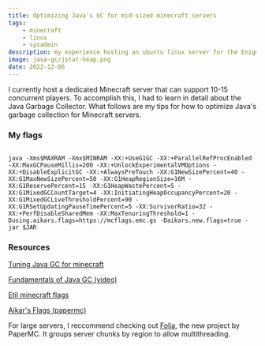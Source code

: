 ```yaml
---
title: Optimizing Java's GC for mid-sized minecraft servers
tags: 
    - minecraft
    - linux
    - sysadmin
description: my experience hosting an ubuntu linux server for the Enigma SMP
image: java-gc/jstat-heap.png
date: 2022-12-06
---
```


I currently host a dedicated Minecraft server that can support 10-15 concurrent players. To accomplish this, I had to learn in detail about the Java Garbage Collector. What follows are my tips for how to optimize Java's garbage collection for Minecraft servers.

### My flags

```

java -Xms$MAXRAM -Xmx$MINRAM -XX:+UseG1GC -XX:+ParallelRefProcEnabled -XX:MaxGCPauseMillis=200 -XX:+UnlockExperimentalVMOptions -XX:+DisableExplicitGC -XX:+AlwaysPreTouch -XX:G1NewSizePercent=40 -XX:G1MaxNewSizePercent=50 -XX:G1HeapRegionSize=16M -XX:G1ReservePercent=15 -XX:G1HeapWastePercent=5 -XX:G1MixedGCCountTarget=4 -XX:InitiatingHeapOccupancyPercent=20 -XX:G1MixedGCLiveThresholdPercent=90 -XX:G1RSetUpdatingPauseTimePercent=5 -XX:SurvivorRatio=32 -XX:+PerfDisableSharedMem -XX:MaxTenuringThreshold=1 -Dusing.aikars.flags=https://mcflags.emc.gs -Daikars.new.flags=true -jar $JAR

```

### Resources

[Tuning Java GC for minecraft](https://mcflags.emc.gs)

[Fundamentals of Java GC (video)](https://www.youtube.com/watch?v=UnaNQgzw4zY)

[Etil minecraft flags](https://github.com/etil2jz/etil-minecraft-flags)

[Aikar's Flags (papermc)](https://docs.papermc.io/paper/aikars-flags)


For large servers, I reccommend checking out [Folia](https://github.com/PaperMC/Folia), the new project by PaperMC. It groups server chunks by region to allow multithreading.